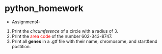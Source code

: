 # python_homework
+ Assignment4:
1. Print the *circumference* of a circle with a radius of 3.
2. Print the <span style="color:red">area code</span> of the number 602-343-8747.
3. Print all **genes** in a .gtf file with their name, chromosome, and start&end postition.

